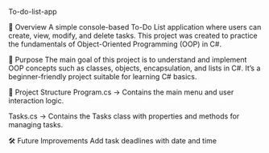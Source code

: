 To-do-list-app

📖 Overview
A simple console-based To-Do List application where users can create, view, modify, and delete tasks. This project was created to practice the fundamentals of Object-Oriented Programming (OOP) in C#.

🎯 Purpose
The main goal of this project is to understand and implement OOP concepts such as classes, objects, encapsulation, and lists in C#. It’s a beginner-friendly project suitable for learning C# basics.

📂 Project Structure
Program.cs → Contains the main menu and user interaction logic.

Tasks.cs → Contains the Tasks class with properties and methods for managing tasks.

🛠️ Future Improvements
Add task deadlines with date and time
